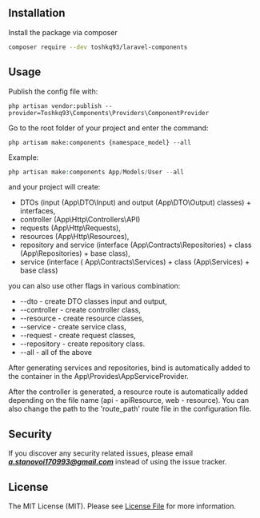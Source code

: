 ##  Installation

Install the package via composer

```bash
composer require --dev toshkq93/laravel-components
```
## Usage

Publish the config file with:
```
php artisan vendor:publish --provider=Toshkq93\Components\Providers\ComponentProvider
```

Go to the root folder of your project and enter the command:
```
php artisam make:components {namespace_model} --all
```
Example:
```php
php artisan make:components App/Models/User --all
```

and your project will create:
- DTOs (input (App\DTO\Input) and output (App\DTO\Output) classes) + interfaces,
- controller (App\Http\Controllers\API)
- requests (App\Http\Requests),
- resources (App\Http\Resources),
- repository and service (interface (App\Contracts\Repositories) + class (App\Repositories) + base class),
- service (interface ( App\Contracts\Services) + class (App\Services) + base class)

you can also use other flags in various combination:
- --dto - create DTO classes input and output,
- --controller - create controller class,
- --resource - create resource classes,
- --service - create service class,
- --request - create request classes,
- --repository - create repository class.
- --all - all of the above


After generating services and repositories, bind is automatically added to the container in the App\Provides\AppServiceProvider.

After the controller is generated, a resource route is automatically added depending on the file name (api - apiResource, web - resource). You can also change the path to the 'route_path' route file in the configuration file.


## Security

If you discover any security related issues, please email ***a.stanovoi170993@gmail.com*** instead of using the issue tracker.

## License

The MIT License (MIT). Please see [License File](LICENSE.md) for more information.
